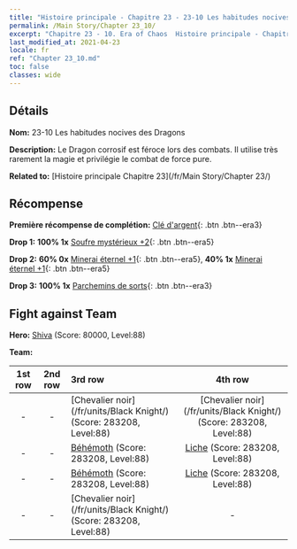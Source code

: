 ```yaml
---
title: "Histoire principale - Chapitre 23 - 23-10 Les habitudes nocives des Dragons"
permalink: /Main Story/Chapter 23_10/
excerpt: "Chapitre 23 - 10. Era of Chaos  Histoire principale - Chapitre 23_10. 23-10 Les habitudes nocives des Dragons"
last_modified_at: 2021-04-23
locale: fr
ref: "Chapter 23_10.md"
toc: false
classes: wide
---
```


## Détails

 **Nom:** 23-10 Les habitudes nocives des Dragons

 **Description:** Le Dragon corrosif est féroce lors des combats. Il utilise très rarement la magie et privilégie le combat de force pure.

 **Related to:** [Histoire principale Chapitre 23](/fr/Main Story/Chapter 23/)

## Récompense

 **Première récompense de complétion:** [Clé d'argent](/ItemsFR/con_693/){: .btn .btn--era3}

 **Drop 1:** **100% 1x** [Soufre mystérieux +2](/ItemsFR/mat_78/){: .btn .btn--era5}

 **Drop 2:** **60% 0x** [Minerai éternel +1](/ItemsFR/mat_68/){: .btn .btn--era5}, **40% 1x** [Minerai éternel +1](/ItemsFR/mat_68/){: .btn .btn--era5}

 **Drop 3:** **100% 1x** [Parchemins de sorts](/ItemsFR/con_694/){: .btn .btn--era3}


## Fight against Team
 **Hero:** [Shiva](/fr/heroes/Shiva/) (Score: 80000, Level:88)

 **Team:**


  | 1st row | 2nd row | 3rd row | 4th row |
  |:----:|:----:|:----|:----:|
  | - | - | [Chevalier noir](/fr/units/Black Knight/) (Score: 283208, Level:88)  | [Chevalier noir](/fr/units/Black Knight/) (Score: 283208, Level:88)  |
  | - | - | [Béhémoth](/fr/units/Behemoth/) (Score: 283208, Level:88)  | [Liche](/fr/units/Lich/) (Score: 283208, Level:88)  |
  | - | - | [Béhémoth](/fr/units/Behemoth/) (Score: 283208, Level:88)  | [Liche](/fr/units/Lich/) (Score: 283208, Level:88)  |
  | - | - | [Chevalier noir](/fr/units/Black Knight/) (Score: 283208, Level:88)  | - |


